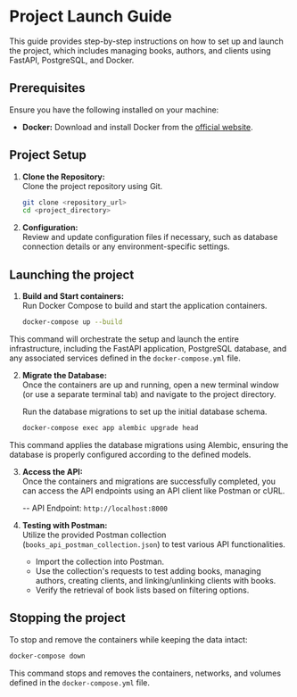 # Project Launch Guide

This guide provides step-by-step instructions on how to set up and launch the project, which includes managing books, authors, and clients using FastAPI, PostgreSQL, and Docker.

## Prerequisites

Ensure you have the following installed on your machine:

- **Docker:** Download and install Docker from the [official website](https://www.docker.com/get-started).

## Project Setup

1. **Clone the Repository:**  
   Clone the project repository using Git.

   ```bash
   git clone <repository_url>
   cd <project_directory>
   
2. **Configuration:**  
   Review and update configuration files if necessary, such as database connection details or any environment-specific settings.

## Launching the project

1. **Build and Start containers:**  
   Run Docker Compose to build and start the application containers.

   ```bash
   docker-compose up --build
  This command will orchestrate the setup and launch the entire infrastructure, including the FastAPI application, PostgreSQL database, and any associated services defined in the `docker-compose.yml` file.
   
2. **Migrate the Database:**  
   Once the containers are up and running, open a new terminal window (or use a separate terminal tab) and navigate to the project directory.

   Run the database migrations to set up the initial database schema.

   ```bash
   docker-compose exec app alembic upgrade head
This command applies the database migrations using Alembic, ensuring the database is properly configured according to the defined models.

3. **Access the API:**  
   Once the containers and migrations are successfully completed, you can access the API endpoints using an API client like Postman or cURL.

   -- API Endpoint: `http://localhost:8000`
   
4. **Testing with Postman:**  
   Utilize the provided Postman collection (`books_api_postman_collection.json`) to test various API functionalities.

   - Import the collection into Postman.
   - Use the collection's requests to test adding books, managing authors, creating clients, and linking/unlinking clients with books.
   - Verify the retrieval of book lists based on filtering options.
  
## Stopping the project

To stop and remove the containers while keeping the data intact:

   ```bash
   docker-compose down
```
This command stops and removes the containers, networks, and volumes defined in the `docker-compose.yml` file.
